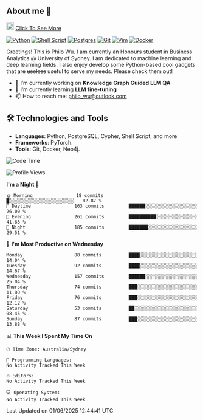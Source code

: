 ## About me 🤗

<a href="#"><img src="https://media.giphy.com/media/hvRJCLFzcasrR4ia7z/giphy.gif" width="20px" height="20px"></a> [Click To See More](https://codeboyphilo.github.io)

[![Python](https://img.shields.io/badge/python-3670A0?style=for-the-badge&logo=python&logoColor=ffdd54)](#)
[![Shell Script](https://img.shields.io/badge/shell_script-%23121011.svg?style=for-the-badge&logo=gnu-bash&logoColor=white)](#)
[![Postgres](https://img.shields.io/badge/postgres-%23316192.svg?style=for-the-badge&logo=postgresql&logoColor=white)](#)
[![Git](https://img.shields.io/badge/git-%23F05033.svg?style=for-the-badge&logo=git&logoColor=white)](#)
[![Vim](https://img.shields.io/badge/VIM-%2311AB00.svg?style=for-the-badge&logo=vim&logoColor=white)](#)
[![Docker](https://img.shields.io/badge/docker-%230db7ed.svg?style=for-the-badge&logo=docker&logoColor=white)](#)

Greetings! This is Philo Wu. I am currently an Honours student in Business Analytics \@ University of Sydney. I am dedicated to machine learning and deep learning fields. I also enjoy develop some Python-based cool gadgets that are ~~useless~~ useful to serve my needs. Please check them out!

- 🔭 I’m currently working on **Knowledge Graph Guided LLM QA**
- 🌱 I’m currently learning **LLM fine-tuning**
- 📫 How to reach me: philo_wu@outlook.com

## 🛠 Technologies and Tools
- **Languages**: Python, PostgreSQL, Cypher, Shell Script, and more
- **Frameworks**: PyTorch.
- **Tools**: Git, Docker, Neo4j.

<!--START_SECTION:waka-->
![Code Time](http://img.shields.io/badge/Code%20Time-751%20hrs%2029%20mins-blue)

![Profile Views](http://img.shields.io/badge/Profile%20Views-2-blue)

**I'm a Night 🦉** 

```text
🌞 Morning                18 commits          █░░░░░░░░░░░░░░░░░░░░░░░░   02.87 % 
🌆 Daytime                163 commits         ██████░░░░░░░░░░░░░░░░░░░   26.00 % 
🌃 Evening                261 commits         ██████████░░░░░░░░░░░░░░░   41.63 % 
🌙 Night                  185 commits         ███████░░░░░░░░░░░░░░░░░░   29.51 % 
```
📅 **I'm Most Productive on Wednesday** 

```text
Monday                   88 commits          ████░░░░░░░░░░░░░░░░░░░░░   14.04 % 
Tuesday                  92 commits          ████░░░░░░░░░░░░░░░░░░░░░   14.67 % 
Wednesday                157 commits         ██████░░░░░░░░░░░░░░░░░░░   25.04 % 
Thursday                 74 commits          ███░░░░░░░░░░░░░░░░░░░░░░   11.80 % 
Friday                   76 commits          ███░░░░░░░░░░░░░░░░░░░░░░   12.12 % 
Saturday                 53 commits          ██░░░░░░░░░░░░░░░░░░░░░░░   08.45 % 
Sunday                   87 commits          ███░░░░░░░░░░░░░░░░░░░░░░   13.88 % 
```


📊 **This Week I Spent My Time On** 

```text
🕑︎ Time Zone: Australia/Sydney

💬 Programming Languages: 
No Activity Tracked This Week

🔥 Editors: 
No Activity Tracked This Week

💻 Operating System: 
No Activity Tracked This Week
```


 Last Updated on 01/06/2025 12:44:41 UTC
<!--END_SECTION:waka-->
